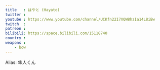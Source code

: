 ```yaml
---
title   : はやと (Hayato)
twitter :
youtube : https://www.youtube.com/channel/UCKfn22I7XQW8hzIa14L8iBw
twitch  :
patreon :
bilibili: https://space.bilibili.com/15118740
country :
weapons :
    - bow
---
```


Alias: 隼人くん
